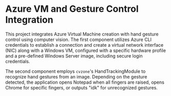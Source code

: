 # Azure VM and Gesture Control Integration

This project integrates Azure Virtual Machine creation with hand gesture control using computer vision. The first component utilizes Azure CLI credentials to establish a connection and create a virtual network interface (NIC) along with a Windows VM, configured with a specific hardware profile and a pre-defined Windows Server image, including secure login credentials.

The second component employs `cvzone`'s HandTrackingModule to recognize hand gestures from an image. Depending on the gesture detected, the application opens Notepad when all fingers are raised, opens Chrome for specific fingers, or outputs "idk" for unrecognized gestures.
